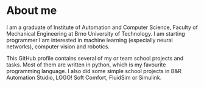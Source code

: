 # About me

I am a graduate of Institute of Automation and Computer Science, Faculty of Mechanical Engineering at Brno University of Technology. I am starting programmer I am interested in machine learning (especially neural networks), computer vision and robotics. 

This GitHub profile contains several of my or team school projects and tasks. Most of them are written in python, which is my favourite programming language. I also did some simple school projects in B&R Automation Studio, LOGO! Soft Comfort, FluidSim or Simulink. 
